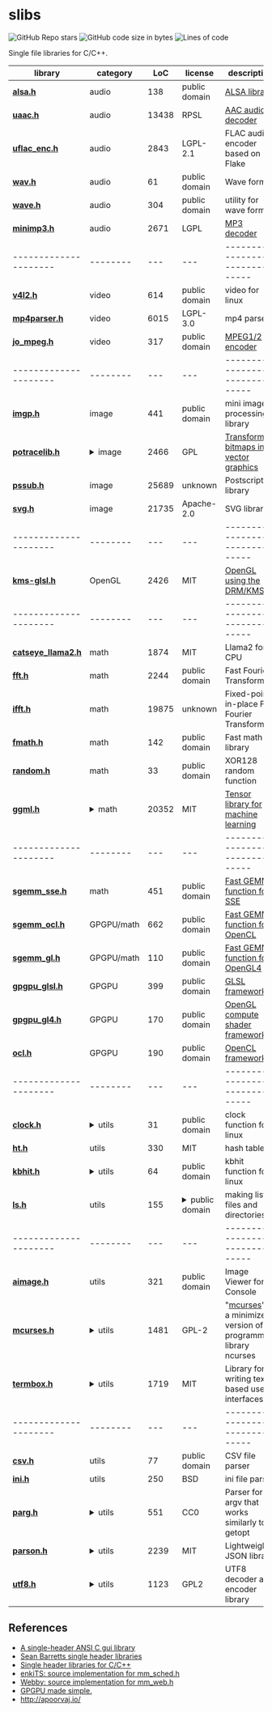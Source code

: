 # slibs

![GitHub Repo stars](https://img.shields.io/github/stars/yui0/slibs?style=social)
![GitHub code size in bytes](https://img.shields.io/github/languages/code-size/yui0/slibs)
![Lines of code](https://img.shields.io/tokei/lines/github/yui0/slibs)

Single file libraries for C/C++.

|library | category | LoC | license | description
| --------------------- | -------- | --- | --- | --------------------------------
|**[alsa.h](alsa.h)** | audio | 138 | public domain | [ALSA library](https://github.com/yui0/aplay-)
|**[uaac.h](uaac.h)** | audio | 13438 | RPSL | [AAC audio decoder](https://github.com/yui0/aplay-)
|**[uflac_enc.h](uflac_enc.h)** | audio | 2843 | LGPL-2.1 | FLAC audio encoder based on Flake
|**[wav.h](wav.h)** | audio | 61 | public domain | Wave format
|**[wave.h](wave.h)** | audio | 304 | public domain | utility for wave format
|**[minimp3.h](minimp3.h)** | audio | 2671 | LGPL | [MP3 decoder](https://oldforum.puppylinux.com/viewtopic.php?t=59417)
| --------------------- | -------- | --- | --- | --------------------------------
|**[v4l2.h](v4l2.h)** | video | 614 | public domain | video for linux
|**[mp4parser.h](mp4parser.h)** | video | 6015 | LGPL-3.0 | mp4 parser
|**[jo_mpeg.h](jo_mpeg.h)** | video | 317 | public domain | [MPEG1/2 encoder](http://www.jonolick.com/home/mpeg-video-writer)
| --------------------- | -------- | --- | --- | --------------------------------
|**[imgp.h](imgp.h)** | image | 441 | public domain | mini image processing library
|**[potracelib.h](potracelib.h)** | <details><summary>image</summary>[Document](http://potrace.sourceforge.net/potracelib.pdf), [Example](https://github.com/yui0/img2vec)</details> | 2466 | GPL | [Transforming bitmaps into vector graphics](http://potrace.sourceforge.net/)
|**[pssub.h](pssub.h)** | image | 25689 | unknown | Postscript library
|**[svg.h](svg.h)** | image | 21735 | Apache-2.0 | SVG library
| --------------------- | -------- | --- | --- | --------------------------------
|**[kms-glsl.h](kms-glsl.h)** | OpenGL | 2426 | MIT | [OpenGL using the DRM/KMS](https://ttt.io/glsl-raspberry-pi)
| --------------------- | -------- | --- | --- | --------------------------------
|**[catseye_llama2.h](catseye/catseye_llama2.h)** | math | 1874 | MIT | Llama2 for CPU
|**[fft.h](fft.h)** | math | 2244 | public domain | Fast Fourier Transform
|**[ifft.h](fft.h)** | math | 19875 | unknown | Fixed-point in-place Fast Fourier Transform
|**[fmath.h](fmath.h)** | math | 142 | public domain | Fast math library
|**[random.h](random.h)** | math | 33 | public domain | XOR128 random function
|**[ggml.h](ggml/ggml.h)** | <details><summary>math</summary>Llama 2, RedPajama, Stable Diffusion</details> | 20352 | MIT | [Tensor library for machine learning](https://github.com/ggerganov/ggml)
| --------------------- | -------- | --- | --- | --------------------------------
|**[sgemm_sse.h](sgemm_sse.h)** | math | 451 | public domain | [Fast GEMM function for SSE](https://github.com/yui0/ugemm)
|**[sgemm_ocl.h](sgemm_ocl.h)** | GPGPU/math | 662 | public domain | [Fast GEMM function for OpenCL](https://github.com/yui0/ugemm)
|**[sgemm_gl.h](sgemm_gl.h)** | GPGPU/math | 110 | public domain | [Fast GEMM function for OpenGL4](https://github.com/yui0/ugemm)
|**[gpgpu_glsl.h](gpgpu_glsl.h)** | GPGPU | 399 | public domain | [GLSL frameworks](https://github.com/yui0/waifu2x-glsl)
|**[gpgpu_gl4.h](gpgpu_gl4.h)** | GPGPU | 170 | public domain | [OpenGL compute shader frameworks](https://github.com/yui0/waifu2x-glsl)
|**[ocl.h](ocl.h)** | GPGPU | 190 | public domain | [OpenCL frameworks](https://github.com/yui0/waifu2x-ocl)
| --------------------- | -------- | --- | --- | --------------------------------
|**[clock.h](clock.h)** | <details><summary>utils</summary>[ref.](https://github.com/yui0/waifu2x-glsl)</details> | 31 | public domain | clock function for linux
|**[ht.h](ht.h)** | utils | 330 | MIT | hash table
|**[kbhit.h](kbhit.h)** | <details><summary>utils</summary>[ref.](https://github.com/yui0/aplay-)</details> | 64 | public domain | kbhit function for linux
|**[ls.h](ls.h)** | utils | 155 | <details><summary>public domain</summary>[ref.](https://github.com/yui0/aplay-)</details> | making list of files and directories
| --------------------- | -------- | --- | --- | --------------------------------
|**[aimage.h](aimage.h)** | utils | 321 | public domain | Image Viewer for Console
|**[mcurses.h](mcurses.h)** | <details><summary>utils</summary>[ref.](https://github.com/yui0/aplay-)</details> | 1481 | GPL-2 | "[mcurses](https://github.com/ChrisMicro/mcurses)" is a minimized version of programming library ncurses
|**[termbox.h](termbox.h)** | <details><summary>utils</summary>[ref.](https://github.com/nsf/termbox)</details> | 1719 | MIT | Library for writing text-based user interfaces
| --------------------- | -------- | --- | --- | --------------------------------
|**[csv.h](csv.h)** | utils | 77 | public domain | CSV file parser
|**[ini.h](ini.h)** | utils | 250 | BSD | ini file parser
|**[parg.h](parg.h)** | <details><summary>utils</summary>[ref.](https://github.com/jibsen/parg)</details> | 551 | CC0 | Parser for argv that works similarly to getopt
|**[parson.h](parson.h)** | <details><summary>utils</summary>[ref.](https://github.com/kgabis/parson)</details> | 2239 | MIT | Lightweight JSON library
|**[utf8.h](utf8.h)** | <details><summary>utils</summary>[ref.](http://www.ne.jp/asahi/maoyam/hp/UTF-8)</details> | 1123 | GPL2 | UTF8 decoder and encoder library

## References
- [A single-header ANSI C gui library](https://github.com/vurtun/nuklear)
- [Sean Barretts single header libraries](https://github.com/nothings/single_file_libs)
- [Single header libraries for C/C++](https://github.com/vurtun/mmx)
- [enkiTS: source implementation for mm_sched.h](https://github.com/dougbinks/enkiTS)
- [Webby: source implementation for mm_web.h](https://github.com/deplinenoise/webby)
- [GPGPU made simple.](https://github.com/turbo/js)
- http://apoorvaj.io/
